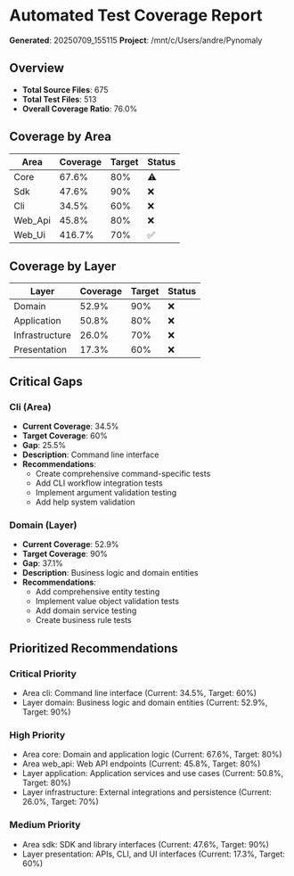 # Automated Test Coverage Report

**Generated**: 20250709_155115
**Project**: /mnt/c/Users/andre/Pynomaly

## Overview

- **Total Source Files**: 675
- **Total Test Files**: 513
- **Overall Coverage Ratio**: 76.0%

## Coverage by Area

| Area | Coverage | Target | Status |
|------|----------|--------|--------|
| Core | 67.6% | 80% | ⚠️ |
| Sdk | 47.6% | 90% | ❌ |
| Cli | 34.5% | 60% | ❌ |
| Web_Api | 45.8% | 80% | ❌ |
| Web_Ui | 416.7% | 70% | ✅ |

## Coverage by Layer

| Layer | Coverage | Target | Status |
|-------|----------|--------|--------|
| Domain | 52.9% | 90% | ❌ |
| Application | 50.8% | 80% | ❌ |
| Infrastructure | 26.0% | 70% | ❌ |
| Presentation | 17.3% | 60% | ❌ |

## Critical Gaps

### Cli (Area)
- **Current Coverage**: 34.5%
- **Target Coverage**: 60%
- **Gap**: 25.5%
- **Description**: Command line interface
- **Recommendations**:
  - Create comprehensive command-specific tests
  - Add CLI workflow integration tests
  - Implement argument validation testing
  - Add help system validation

### Domain (Layer)
- **Current Coverage**: 52.9%
- **Target Coverage**: 90%
- **Gap**: 37.1%
- **Description**: Business logic and domain entities
- **Recommendations**:
  - Add comprehensive entity testing
  - Implement value object validation tests
  - Add domain service testing
  - Create business rule tests

## Prioritized Recommendations

### Critical Priority

- Area cli: Command line interface (Current: 34.5%, Target: 60%)
- Layer domain: Business logic and domain entities (Current: 52.9%, Target: 90%)

### High Priority

- Area core: Domain and application logic (Current: 67.6%, Target: 80%)
- Area web_api: Web API endpoints (Current: 45.8%, Target: 80%)
- Layer application: Application services and use cases (Current: 50.8%, Target: 80%)
- Layer infrastructure: External integrations and persistence (Current: 26.0%, Target: 70%)

### Medium Priority

- Area sdk: SDK and library interfaces (Current: 47.6%, Target: 90%)
- Layer presentation: APIs, CLI, and UI interfaces (Current: 17.3%, Target: 60%)

